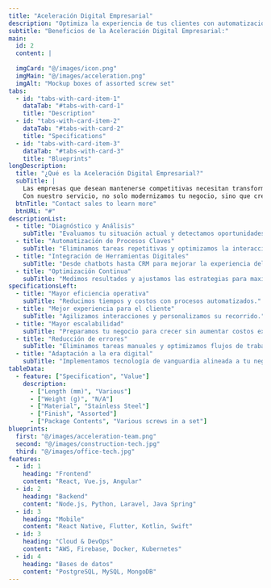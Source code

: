 ```yaml
---
title: "Aceleración Digital Empresarial"
description: "Optimiza la experiencia de tus clientes con automatización y tecnología de vanguardia."
subtitle: "Beneficios de la Aceleración Digital Empresarial:"
main:
  id: 2
  content: |
    
  imgCard: "@/images/icon.png"
  imgMain: "@/images/acceleration.png"
  imgAlt: "Mockup boxes of assorted screw set"
tabs:
  - id: "tabs-with-card-item-1"
    dataTab: "#tabs-with-card-1"
    title: "Description"
  - id: "tabs-with-card-item-2"
    dataTab: "#tabs-with-card-2"
    title: "Specifications"
  - id: "tabs-with-card-item-3"
    dataTab: "#tabs-with-card-3"
    title: "Blueprints"
longDescription:
  title: "¿Qué es la Aceleración Digital Empresarial?"
  subTitle: |
    Las empresas que desean mantenerse competitivas necesitan transformar la forma en que interactúan con sus clientes. En Fuix, te ayudamos a rediseñar y optimizar el recorrido del cliente utilizando herramientas digitales, automatización y tecnología avanzada.
    Con nuestro servicio, no solo modernizamos tu negocio, sino que creamos experiencias fluidas, eficientes y escalables para que tu empresa crezca sin fricciones.
  btnTitle: "Contact sales to learn more"
  btnURL: "#"
descriptionList:
  - title: "Diagnóstico y Análisis"
    subTitle: "Evaluamos tu situación actual y detectamos oportunidades de optimización."
  - title: "Automatización de Procesos Claves"
    subTitle: "Eliminamos tareas repetitivas y optimizamos la interacción con clientes."
  - title: "Integración de Herramientas Digitales"
    subTitle: "Desde chatbots hasta CRM para mejorar la experiencia del usuario."
  - title: "Optimización Continua"
    subTitle: "Medimos resultados y ajustamos las estrategias para maximizar el impacto."
specificationsLeft:
  - title: "Mayor eficiencia operativa"
    subTitle: "Reducimos tiempos y costos con procesos automatizados."
  - title: "Mejor experiencia para el cliente"
    subTitle: "Agilizamos interacciones y personalizamos su recorrido."
  - title: "Mayor escalabilidad"
    subTitle: "Preparamos tu negocio para crecer sin aumentar costos exponencialmente."
  - title: "Reducción de errores"
    subTitle: "Eliminamos tareas manuales y optimizamos flujos de trabajo."
  - title: "Adaptación a la era digital"
    subTitle: "Implementamos tecnología de vanguardia alineada a tu negocio."
tableData:
  - feature: ["Specification", "Value"]
    description:
      - ["Length (mm)", "Various"]
      - ["Weight (g)", "N/A"]
      - ["Material", "Stainless Steel"]
      - ["Finish", "Assorted"]
      - ["Package Contents", "Various screws in a set"]
blueprints:
  first: "@/images/acceleration-team.png"
  second: "@/images/construction-tech.jpg"
  third: "@/images/office-tech.jpg"
features:
  - id: 1
    heading: "Frontend"
    content: "React, Vue.js, Angular"
  - id: 2
    heading: "Backend"
    content: "Node.js, Python, Laravel, Java Spring"
  - id: 3
    heading: "Mobile"
    content: "React Native, Flutter, Kotlin, Swift"
  - id: 3
    heading: "Cloud & DevOps"
    content: "AWS, Firebase, Docker, Kubernetes"
  - id: 4
    heading: "Bases de datos"
    content: "PostgreSQL, MySQL, MongoDB"
---
```

